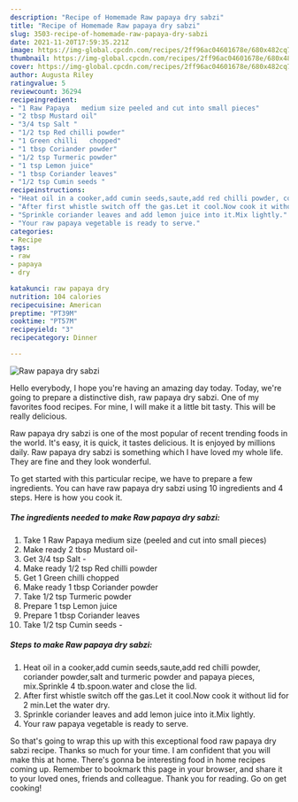 ```yaml
---
description: "Recipe of Homemade Raw papaya dry sabzi"
title: "Recipe of Homemade Raw papaya dry sabzi"
slug: 3503-recipe-of-homemade-raw-papaya-dry-sabzi
date: 2021-11-20T17:59:35.221Z
image: https://img-global.cpcdn.com/recipes/2ff96ac04601678e/680x482cq70/raw-papaya-dry-sabzi-recipe-main-photo.jpg
thumbnail: https://img-global.cpcdn.com/recipes/2ff96ac04601678e/680x482cq70/raw-papaya-dry-sabzi-recipe-main-photo.jpg
cover: https://img-global.cpcdn.com/recipes/2ff96ac04601678e/680x482cq70/raw-papaya-dry-sabzi-recipe-main-photo.jpg
author: Augusta Riley
ratingvalue: 5
reviewcount: 36294
recipeingredient:
- "1 Raw Papaya   medium size peeled and cut into small pieces"
- "2 tbsp Mustard oil"
- "3/4 tsp Salt "
- "1/2 tsp Red chilli powder"
- "1 Green chilli   chopped"
- "1 tbsp Coriander powder"
- "1/2 tsp Turmeric powder"
- "1 tsp Lemon juice"
- "1 tbsp Coriander leaves"
- "1/2 tsp Cumin seeds "
recipeinstructions:
- "Heat oil in a cooker,add cumin seeds,saute,add red chilli powder, coriander powder,salt and turmeric powder and papaya pieces, mix.Sprinkle 4 tb.spoon.water and close the lid."
- "After first whistle switch off the gas.Let it cool.Now cook it without lid for 2 min.Let the water dry."
- "Sprinkle coriander leaves and add lemon juice into it.Mix lightly."
- "Your raw papaya vegetable is ready to serve."
categories:
- Recipe
tags:
- raw
- papaya
- dry

katakunci: raw papaya dry 
nutrition: 104 calories
recipecuisine: American
preptime: "PT39M"
cooktime: "PT57M"
recipeyield: "3"
recipecategory: Dinner

---
```



![Raw papaya dry sabzi](https://img-global.cpcdn.com/recipes/2ff96ac04601678e/680x482cq70/raw-papaya-dry-sabzi-recipe-main-photo.jpg)

Hello everybody, I hope you're having an amazing day today. Today, we're going to prepare a distinctive dish, raw papaya dry sabzi. One of my favorites food recipes. For mine, I will make it a little bit tasty. This will be really delicious.



Raw papaya dry sabzi is one of the most popular of recent trending foods in the world. It's easy, it is quick, it tastes delicious. It is enjoyed by millions daily. Raw papaya dry sabzi is something which I have loved my whole life. They are fine and they look wonderful.


To get started with this particular recipe, we have to prepare a few ingredients. You can have raw papaya dry sabzi using 10 ingredients and 4 steps. Here is how you cook it.

<!--inarticleads1-->

##### The ingredients needed to make Raw papaya dry sabzi:

1. Take 1 Raw Papaya   medium size (peeled and cut into small pieces)
1. Make ready 2 tbsp Mustard oil-
1. Get 3/4 tsp Salt -
1. Make ready 1/2 tsp Red chilli powder
1. Get 1 Green chilli   chopped
1. Make ready 1 tbsp Coriander powder
1. Take 1/2 tsp Turmeric powder
1. Prepare 1 tsp Lemon juice
1. Prepare 1 tbsp Coriander leaves
1. Take 1/2 tsp Cumin seeds -




<!--inarticleads2-->

##### Steps to make Raw papaya dry sabzi:

1. Heat oil in a cooker,add cumin seeds,saute,add red chilli powder, coriander powder,salt and turmeric powder and papaya pieces, mix.Sprinkle 4 tb.spoon.water and close the lid.
1. After first whistle switch off the gas.Let it cool.Now cook it without lid for 2 min.Let the water dry.
1. Sprinkle coriander leaves and add lemon juice into it.Mix lightly.
1. Your raw papaya vegetable is ready to serve.




So that's going to wrap this up with this exceptional food raw papaya dry sabzi recipe. Thanks so much for your time. I am confident that you will make this at home. There's gonna be interesting food in home recipes coming up. Remember to bookmark this page in your browser, and share it to your loved ones, friends and colleague. Thank you for reading. Go on get cooking!
